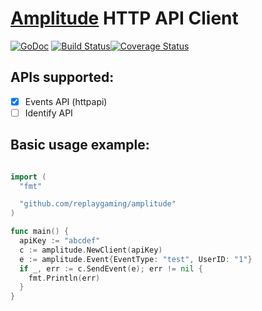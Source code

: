 # [Amplitude](http://amplitude.com) HTTP API Client 
[![GoDoc](https://godoc.org/github.com/replaygaming/gameanalytics?status.svg)](https://godoc.org/github.com/replaygaming/amplitude) [![Build Status](https://semaphoreci.com/api/v1/projects/695adf86-d24c-4a13-aa7f-1b4d3bf9e342/546999/shields_badge.svg)](https://semaphoreci.com/luizbranco/amplitude)[![Coverage Status](https://coveralls.io/repos/replaygaming/amplitude/badge.svg?branch=master&service=github)](https://coveralls.io/github/replaygaming/amplitude?branch=master)

## APIs supported:

  - [x] Events API (httpapi)
  - [ ] Identify API

## Basic usage example:

```go

import (
  "fmt"

  "github.com/replaygaming/amplitude"
)

func main() {
  apiKey := "abcdef"
  c := amplitude.NewClient(apiKey)
  e := amplitude.Event{EventType: "test", UserID: "1"}
  if _, err := c.SendEvent(e); err != nil {
    fmt.Println(err)
  }
}
```
